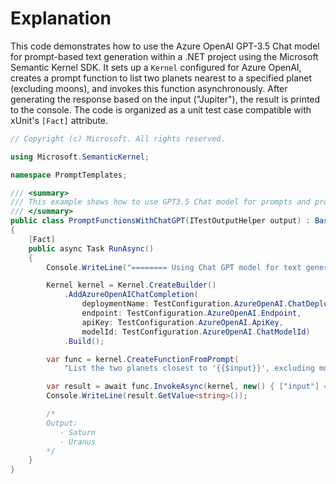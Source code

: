 # Explanation

This code demonstrates how to use the Azure OpenAI GPT-3.5 Chat model for prompt-based text generation within a .NET project using the Microsoft Semantic Kernel SDK. It sets up a `Kernel` configured for Azure OpenAI, creates a prompt function to list two planets nearest to a specified planet (excluding moons), and invokes this function asynchronously. After generating the response based on the input ("Jupiter"), the result is printed to the console. The code is organized as a unit test case compatible with xUnit's `[Fact]` attribute.

```csharp
// Copyright (c) Microsoft. All rights reserved.

using Microsoft.SemanticKernel;

namespace PromptTemplates;

/// <summary>
/// This example shows how to use GPT3.5 Chat model for prompts and prompt functions.
/// </summary>
public class PromptFunctionsWithChatGPT(ITestOutputHelper output) : BaseTest(output)
{
    [Fact]
    public async Task RunAsync()
    {
        Console.WriteLine("======== Using Chat GPT model for text generation ========");

        Kernel kernel = Kernel.CreateBuilder()
            .AddAzureOpenAIChatCompletion(
                deploymentName: TestConfiguration.AzureOpenAI.ChatDeploymentName,
                endpoint: TestConfiguration.AzureOpenAI.Endpoint,
                apiKey: TestConfiguration.AzureOpenAI.ApiKey,
                modelId: TestConfiguration.AzureOpenAI.ChatModelId)
            .Build();

        var func = kernel.CreateFunctionFromPrompt(
            "List the two planets closest to '{{$input}}', excluding moons, using bullet points.");

        var result = await func.InvokeAsync(kernel, new() { ["input"] = "Jupiter" });
        Console.WriteLine(result.GetValue<string>());

        /*
        Output:
           - Saturn
           - Uranus
        */
    }
}
```
